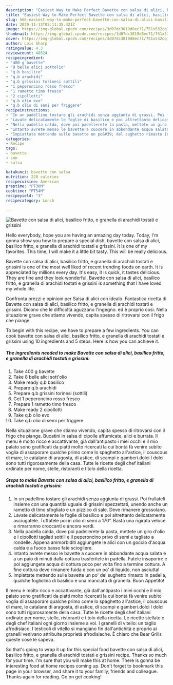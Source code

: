 ```yaml
---
description: "Easiest Way to Make Perfect Bavette con salsa di alici, basilico fritto, e granella di arachidi tostati e grissini"
title: "Easiest Way to Make Perfect Bavette con salsa di alici, basilico fritto, e granella di arachidi tostati e grissini"
slug: 566-easiest-way-to-make-perfect-bavette-con-salsa-di-alici-basilico-fritto-e-granella-di-arachidi-tostati-e-grissini
date: 2020-11-13T05:11:35.421Z
image: https://img-global.cpcdn.com/recipes/3d07dc3819d8ec71/751x532cq70/bavette-con-salsa-di-alici-basilico-fritto-e-granella-di-arachidi-tostati-e-grissini-recipe-main-photo.jpg
thumbnail: https://img-global.cpcdn.com/recipes/3d07dc3819d8ec71/751x532cq70/bavette-con-salsa-di-alici-basilico-fritto-e-granella-di-arachidi-tostati-e-grissini-recipe-main-photo.jpg
cover: https://img-global.cpcdn.com/recipes/3d07dc3819d8ec71/751x532cq70/bavette-con-salsa-di-alici-basilico-fritto-e-granella-di-arachidi-tostati-e-grissini-recipe-main-photo.jpg
author: Lois Sharp
ratingvalue: 4.3
reviewcount: 48524
recipeingredient:
- "400 g bavette"
- "8 belle alici sottolio"
- "q.b basilico"
- "q.b arachidi"
- "q.b grissini torinesi sottili"
- "1 peperoncino rosso fresco"
- "1 rametto timo fresco"
- "2 cipollotti"
- "q.b olio evo"
- "q.b olio di semi per friggere"
recipeinstructions:
- "In un padellino tostare gli arachidi senza aggiunta di grassi. Poi frullateli insieme con una quantità uguale di grissini spezzettati, unendo anche un rametto di timo sfogliato e un pizzico di sale. Deve rimanere grossolano."
- "Lavate delicatamente le foglie di basilico e poi altrettanto delicatamente asciugatele. Tuffatele poi in olio di semi a 170°. Basta una rigirata veloce e rimarranno croccanti e ancora verdi."
- "Nella padella calda, dove poi padellerete la pasta, mettete un giro d&#39;olio e i cipollotti tagliati sottili e il peperoncino privo di semi e tagliato a rondelle. Appena ammorbiditi aggiungete le alici con un goccio d&#39;acqua calda e a fuoco basso fate sciogliere."
- "Intanto avrete messo le bavette a cuocere in abbondante acqua salata e a un paio di minuti dalla cottura trasferitele in padella. Fatele insaporire e poi aggiungete acqua di cottura poco per volta fino a termine cottura. A fine cottura deve rimanere fuida e con un po&#39; di liquido, non asciutta!"
- "Impiattate mettendo sulle bavette un po&#39; del sughetto rimasto in padella, qualche fogliolina di basilico e una manciata di granella. Buon Appetito!"
categories:
- Recipe
tags:
- bavette
- con
- salsa

katakunci: bavette con salsa 
nutrition: 220 calories
recipecuisine: American
preptime: "PT30M"
cooktime: "PT54M"
recipeyield: "3"
recipecategory: Lunch

---
```



![Bavette con salsa di alici, basilico fritto, e granella di arachidi tostati e grissini](https://img-global.cpcdn.com/recipes/3d07dc3819d8ec71/751x532cq70/bavette-con-salsa-di-alici-basilico-fritto-e-granella-di-arachidi-tostati-e-grissini-recipe-main-photo.jpg)

Hello everybody, hope you are having an amazing day today. Today, I'm gonna show you how to prepare a special dish, bavette con salsa di alici, basilico fritto, e granella di arachidi tostati e grissini. It is one of my favorites. This time, I will make it a little bit tasty. This will be really delicious.

Bavette con salsa di alici, basilico fritto, e granella di arachidi tostati e grissini is one of the most well liked of recent trending foods on earth. It is appreciated by millions every day. It's easy, it is quick, it tastes delicious. They are fine and they look wonderful. Bavette con salsa di alici, basilico fritto, e granella di arachidi tostati e grissini is something that I have loved my whole life.

Confronta prezzi e opinioni per Salsa di alici con idealo. Fantastica ricetta di Bavette con salsa di alici, basilico fritto, e granella di arachidi tostati e grissini. Dicono che le difficoltà aguzzano l&#39;ingegno. ed è proprio così. Nella situazione grave che stiamo vivendo, capita spesso di ritrovarsi con il frigo che piange.


To begin with this recipe, we have to prepare a few ingredients. You can cook bavette con salsa di alici, basilico fritto, e granella di arachidi tostati e grissini using 10 ingredients and 5 steps. Here is how you can achieve it.

<!--inarticleads1-->

##### The ingredients needed to make Bavette con salsa di alici, basilico fritto, e granella di arachidi tostati e grissini:

1. Take 400 g bavette
1. Take 8 belle alici sott&#39;olio
1. Make ready q.b basilico
1. Prepare q.b arachidi
1. Prepare q.b grissini torinesi (sottili)
1. Get 1 peperoncino rosso fresco
1. Prepare 1 rametto timo fresco
1. Make ready 2 cipollotti
1. Take q.b olio evo
1. Take q.b olio di semi per friggere


Nella situazione grave che stiamo vivendo, capita spesso di ritrovarsi con il frigo che piange. Bucatini in salsa di cipolle affumicate, alici e burrata. Il menu è molto ricco e accattivante, già dall&#39;antipasto i miei occhi e il mio palato sono gratificati da piatti molto ricercati la cui bontà fà venire subito voglia di assaporare qualche primo come lo spaghetto all&#39;astice, il couscous di mare, le catalane di aragosta, di astice, di scampi e gamberi.dolci I dolci sono tutti rigorosamente della casa. Tutte le ricette degli chef italiani ordinate per nome, stelle, ristoranti e titolo della ricetta. 

<!--inarticleads2-->

##### Steps to make Bavette con salsa di alici, basilico fritto, e granella di arachidi tostati e grissini:

1. In un padellino tostare gli arachidi senza aggiunta di grassi. Poi frullateli insieme con una quantità uguale di grissini spezzettati, unendo anche un rametto di timo sfogliato e un pizzico di sale. Deve rimanere grossolano.
1. Lavate delicatamente le foglie di basilico e poi altrettanto delicatamente asciugatele. Tuffatele poi in olio di semi a 170°. Basta una rigirata veloce e rimarranno croccanti e ancora verdi.
1. Nella padella calda, dove poi padellerete la pasta, mettete un giro d&#39;olio e i cipollotti tagliati sottili e il peperoncino privo di semi e tagliato a rondelle. Appena ammorbiditi aggiungete le alici con un goccio d&#39;acqua calda e a fuoco basso fate sciogliere.
1. Intanto avrete messo le bavette a cuocere in abbondante acqua salata e a un paio di minuti dalla cottura trasferitele in padella. Fatele insaporire e poi aggiungete acqua di cottura poco per volta fino a termine cottura. A fine cottura deve rimanere fuida e con un po&#39; di liquido, non asciutta!
1. Impiattate mettendo sulle bavette un po&#39; del sughetto rimasto in padella, qualche fogliolina di basilico e una manciata di granella. Buon Appetito!


Il menu è molto ricco e accattivante, già dall&#39;antipasto i miei occhi e il mio palato sono gratificati da piatti molto ricercati la cui bontà fà venire subito voglia di assaporare qualche primo come lo spaghetto all&#39;astice, il couscous di mare, le catalane di aragosta, di astice, di scampi e gamberi.dolci I dolci sono tutti rigorosamente della casa. Tutte le ricette degli chef italiani ordinate per nome, stelle, ristoranti e titolo della ricetta. Le ricette stellate e degli chef italiani ogni giorno insieme a voi. I granelli di vitello: un taglio afrodisiaco. I testicoli di vitello si mangiano fin dall&#39;antichità e proprio ai granelli venivano attribuite proprietà afrodisiache. È chiaro che Bear Grills queste cose le sapeva. 

So that's going to wrap it up for this special food bavette con salsa di alici, basilico fritto, e granella di arachidi tostati e grissini recipe. Thanks so much for your time. I'm sure that you will make this at home. There is gonna be interesting food at home recipes coming up. Don't forget to bookmark this page in your browser, and share it to your family, friends and colleague. Thanks again for reading. Go on get cooking!
